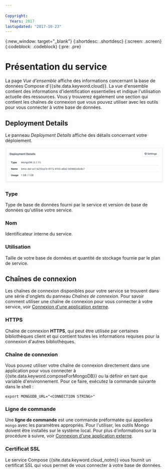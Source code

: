 ```yaml
---

Copyright:
  Years: 2017
lastupdated: "2017-10-23"
---
```


{:new_window: target="_blank"}
{:shortdesc: .shortdesc}
{:screen: .screen}
{:codeblock: .codeblock}
{:pre: .pre}

# Présentation du service

La page _Vue d'ensemble_ affiche des informations concernant la base de données Compose d'{{site.data.keyword.cloud}}. La vue d'ensemble contient des informations d'identification essentielles et indique l'utilisation actuelle des ressources. Vous y trouverez également une section qui contient les chaînes de connexion que vous pouvez utiliser avec les outils pour vous connecter à votre base de données.

## Deployment Details

Le panneau _Deployment Details_ affiche des détails concernant votre déploiement.

![Deployment Details](./images/mongodb-deployment-details.png "Vue du panneau Deployment Details")

### Type

Type de base de données fourni par le service et version de base de données qu'utilise votre service.

### Nom

Identificateur interne du service.

### Utilisation

Taille de votre base de données et quantité de stockage fournie par le plan de service.


## Chaînes de connexion

Les chaînes de connexion disponibles pour votre service se trouvent dans une série d'onglets du panneau _Chaînes de connexion_. Pour savoir comment utiliser une chaîne de connexion pour vous connecter à votre service, voir [Connexion d'une application externe](./connecting-external.html).

### HTTPS

Chaîne de connexion **HTTPS**, qui peut être utilisée par certaines bibliothèques client et qui contient toutes les informations requises pour la connexion d'autres bibliothèques. 

### Chaîne de connexion

Vous pouvez utiliser votre chaîne de connexion directement dans une application pour vous connecter à {{site.data.keyword.composeForMongoDB}} ou la définir en tant que variable d'environnement. Pour ce faire, exécutez la commande suivante dans le shell :

```
export MONGODB_URL="<CONNECTION STRING>"
```

### Ligne de commande

Une **ligne de commande** est une commande préformatée qui appellera `mongo` avec les paramètres appropriés. Pour l'utiliser, les outils Mongo doivent être installés sur le système local. Pour plus d'informations sur la procédure à suivre, voir [Connexion d'une application externe](./connecting-external.html).

### Certificat SSL

Le service Compose {{site.data.keyword.cloud_notm}} vous fournit un certificat SSL qui vous permet de vous connecter à votre base de données.
